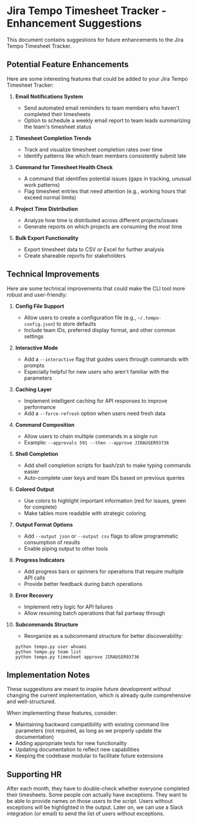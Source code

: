 # Jira Tempo Timesheet Tracker - Enhancement Suggestions

This document contains suggestions for future enhancements to the Jira Tempo Timesheet Tracker.

## Potential Feature Enhancements

Here are some interesting features that could be added to your Jira Tempo Timesheet Tracker:

1. **Email Notifications System**
   - Send automated email reminders to team members who haven't completed their timesheets
   - Option to schedule a weekly email report to team leads summarizing the team's timesheet status

2. **Timesheet Completion Trends**
   - Track and visualize timesheet completion rates over time
   - Identify patterns like which team members consistently submit late

3. **Command for Timesheet Health Check**
   - A command that identifies potential issues (gaps in tracking, unusual work patterns)
   - Flag timesheet entries that need attention (e.g., working hours that exceed normal limits)

4. **Project Time Distribution**
   - Analyze how time is distributed across different projects/issues
   - Generate reports on which projects are consuming the most time

5. **Bulk Export Functionality**
   - Export timesheet data to CSV or Excel for further analysis
   - Create shareable reports for stakeholders

## Technical Improvements

Here are some technical improvements that could make the CLI tool more robust and user-friendly:

1. **Config File Support**
   - Allow users to create a configuration file (e.g., `~/.tempo-config.json`) to store defaults
   - Include team IDs, preferred display format, and other common settings

2. **Interactive Mode**
   - Add a `--interactive` flag that guides users through commands with prompts
   - Especially helpful for new users who aren't familiar with the parameters

3. **Caching Layer**
   - Implement intelligent caching for API responses to improve performance
   - Add a `--force-refresh` option when users need fresh data

4. **Command Composition**
   - Allow users to chain multiple commands in a single run
   - Example: `--approvals 591 --then --approve JIRAUSER93736`

5. **Shell Completion**
   - Add shell completion scripts for bash/zsh to make typing commands easier
   - Auto-complete user keys and team IDs based on previous queries

6. **Colored Output**
   - Use colors to highlight important information (red for issues, green for complete)
   - Make tables more readable with strategic coloring

7. **Output Format Options**
   - Add `--output json` or `--output csv` flags to allow programmatic consumption of results
   - Enable piping output to other tools

8. **Progress Indicators**
   - Add progress bars or spinners for operations that require multiple API calls
   - Provide better feedback during batch operations

9. **Error Recovery**
   - Implement retry logic for API failures
   - Allow resuming batch operations that fail partway through

10. **Subcommands Structure**
    - Reorganize as a subcommand structure for better discoverability:
    ```
    python tempo.py user whoami
    python tempo.py team list
    python tempo.py timesheet approve JIRAUSER93736
    ```

## Implementation Notes

These suggestions are meant to inspire future development without changing the current implementation, which is already quite comprehensive and well-structured.

When implementing these features, consider:
- Maintaining backward compatibility with existing command line parameters (not required, as long as we properly update the documentation)
- Adding appropriate tests for new functionality
- Updating documentation to reflect new capabilities
- Keeping the codebase modular to facilitate future extensions

## Supporting HR

After each month, they have to double-check whether everyone completed their timesheets. Some people *can* actually have exceptions.
They want to be able to provide names on those users to the script. Users without exceptions will be highlighted in the output.
Later on, we can use a Slack integration (or email) to send the list of users without exceptions.